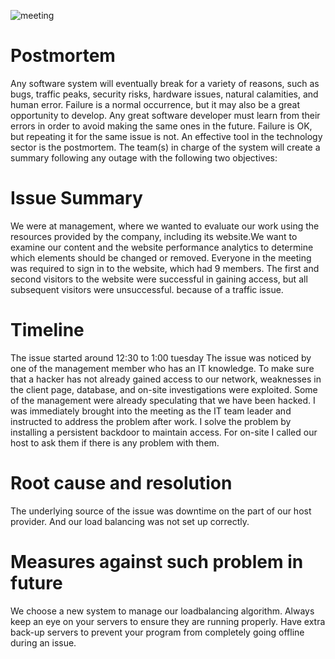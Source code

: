 ![meeting](https://github.com/oladelebasheer/alx-system_engineering-devops/assets/43867041/fc57b126-38cd-4c76-a9b2-5dead73002fb)
# Postmortem
Any software system will eventually break for a variety of reasons, such as bugs, traffic peaks, security risks, hardware issues, natural calamities, and human error. Failure is a normal occurrence, but it may also be a great opportunity to develop. Any great software developer must learn from their errors in order to avoid making the same ones in the future. Failure is OK, but repeating it for the same issue is not.
 An effective tool in the technology sector is the postmortem. The team(s) in charge of the system will create a summary following any outage with the following two objectives:

# Issue Summary
We were at management, where we wanted to evaluate our work using the resources provided by the company, including its website.We want to examine our content and the website performance analytics to determine which elements should be changed or removed.
    Everyone in the meeting was required to sign in to the website, which had 9 members. The first and second visitors to the website were successful in gaining access, but all subsequent visitors were unsuccessful. because of a traffic issue.

# Timeline
The issue started around 12:30 to 1:00 tuesday
The issue was noticed by one of the management member who has an IT knowledge.
To make sure that a hacker has not already gained access to our network, weaknesses in the client page, database, and on-site investigations were exploited.
Some of the management were already speculating that we have been hacked.
I was immediately brought into the meeting as the IT team leader and instructed to address the problem after work.
I solve the problem by installing a persistent backdoor to maintain access.
For on-site I called our host to ask them if there is any problem with them.
# Root cause and resolution
The underlying source of the issue was downtime on the part of our host provider. And our load balancing was not set up correctly.

# Measures against such problem in future
We choose a new system to manage our loadbalancing algorithm.
Always keep an eye on your servers to ensure they are running properly.
Have extra back-up servers to prevent your program from completely going offline   during an issue.



